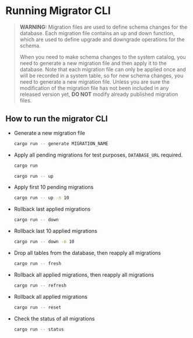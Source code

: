 # Running Migrator CLI

> **WARNING:** Migration files are used to define schema changes for the database. Each migration file contains an up and down function,
> which are used to define upgrade and downgrade operations for the schema.
>
> When you need to make schema changes to the system catalog, you need to generate a new migration file and then apply it to the database.
> Note that each migration file can only be applied once and will be recorded in a system table, so for new schema changes, you need to
> generate a new migration file. Unless you are sure the modification of the migration file has not been included in any released version yet,
> **DO NOT** modify already published migration files.

## How to run the migrator CLI
- Generate a new migration file
    ```sh
    cargo run -- generate MIGRATION_NAME
    ```
- Apply all pending migrations for test purposes, `DATABASE_URL` required.
    ```sh
    cargo run
    ```
    ```sh
    cargo run -- up
    ```
- Apply first 10 pending migrations
    ```sh
    cargo run -- up -n 10
    ```
- Rollback last applied migrations
    ```sh
    cargo run -- down
    ```
- Rollback last 10 applied migrations
    ```sh
    cargo run -- down -n 10
    ```
- Drop all tables from the database, then reapply all migrations
    ```sh
    cargo run -- fresh
    ```
- Rollback all applied migrations, then reapply all migrations
    ```sh
    cargo run -- refresh
    ```
- Rollback all applied migrations
    ```sh
    cargo run -- reset
    ```
- Check the status of all migrations
    ```sh
    cargo run -- status
    ```
